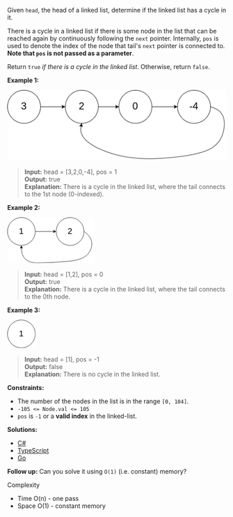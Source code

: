 Given `head`, the head of a linked list, determine if the linked list has a cycle in it.

There is a cycle in a linked list if there is some node in the list that can be reached again by continuously following the `next` pointer. Internally, `pos` is used to denote the index of the node that tail's `next` pointer is connected to. **Note that ``pos`` is not passed as a parameter**.

Return ``true`` _if there is a cycle in the linked list_. Otherwise, return `false`.

 

**Example 1:**

![Example 1](/linked-list/linked-list-cycle/img/example1.png)

> **Input:** head = [3,2,0,-4], pos = 1  
> **Output:** true  
> **Explanation:** There is a cycle in the linked list, where the tail connects to the 1st node (0-indexed).

**Example 2:**

![Example 2](/linked-list/linked-list-cycle/img/example2.png)

> **Input:** head = [1,2], pos = 0  
> **Output:** true  
> **Explanation:** There is a cycle in the linked list, where the tail connects to the 0th node.

**Example 3:**

![Example 3](/linked-list/linked-list-cycle/img/example3.png)

> **Input:** head = [1], pos = -1  
> **Output:** false  
> **Explanation:** There is no cycle in the linked list.
 
**Constraints:**

- The number of the nodes in the list is in the range `[0, 104]`.
- `-105 <= Node.val <= 105`
- `pos` is `-1` or a **valid index** in the linked-list.

 **Solutions:**

 - [C#](/linked-list/linked-list-cycle/linked-list-cycle.cs)
 - [TypeScript](/linked-list/linked-list-cycle/linked-list-cycle.ts)
 - [Go](/linked-list/linked-list-cycle/linked-list-cycle.go)

**Follow up:** Can you solve it using `O(1)` (i.e. constant) memory?

Complexity
- Time O(n) - one pass
- Space O(1) - constant memory